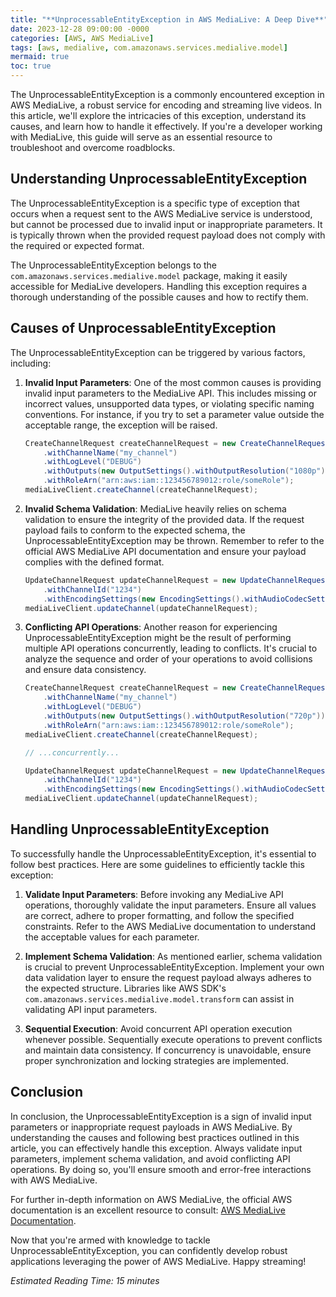```yaml
---
title: "**UnprocessableEntityException in AWS MediaLive: A Deep Dive**"
date: 2023-12-28 09:00:00 -0000
categories: [AWS, AWS MediaLive]
tags: [aws, medialive, com.amazonaws.services.medialive.model]
mermaid: true
toc: true
---
```



The UnprocessableEntityException is a commonly encountered exception in AWS MediaLive, a robust service for encoding and streaming live videos. In this article, we'll explore the intricacies of this exception, understand its causes, and learn how to handle it effectively. If you're a developer working with MediaLive, this guide will serve as an essential resource to troubleshoot and overcome roadblocks.

## Understanding UnprocessableEntityException

The UnprocessableEntityException is a specific type of exception that occurs when a request sent to the AWS MediaLive service is understood, but cannot be processed due to invalid input or inappropriate parameters. It is typically thrown when the provided request payload does not comply with the required or expected format.

The UnprocessableEntityException belongs to the `com.amazonaws.services.medialive.model` package, making it easily accessible for MediaLive developers. Handling this exception requires a thorough understanding of the possible causes and how to rectify them.

## Causes of UnprocessableEntityException

The UnprocessableEntityException can be triggered by various factors, including:

1. **Invalid Input Parameters**: One of the most common causes is providing invalid input parameters to the MediaLive API. This includes missing or incorrect values, unsupported data types, or violating specific naming conventions. For instance, if you try to set a parameter value outside the acceptable range, the exception will be raised.

   ```java
   CreateChannelRequest createChannelRequest = new CreateChannelRequest()
       .withChannelName("my_channel")
       .withLogLevel("DEBUG")
       .withOutputs(new OutputSettings().withOutputResolution("1080p"))
       .withRoleArn("arn:aws:iam::123456789012:role/someRole");
   mediaLiveClient.createChannel(createChannelRequest);
   ```

2. **Invalid Schema Validation**: MediaLive heavily relies on schema validation to ensure the integrity of the provided data. If the request payload fails to conform to the expected schema, the UnprocessableEntityException may be thrown. Remember to refer to the official AWS MediaLive API documentation and ensure your payload complies with the defined format.

   ```java
   UpdateChannelRequest updateChannelRequest = new UpdateChannelRequest()
       .withChannelId("1234")
       .withEncodingSettings(new EncodingSettings().withAudioCodecSettings("AAC").withResolution("720p"));
   mediaLiveClient.updateChannel(updateChannelRequest);
   ```

3. **Conflicting API Operations**: Another reason for experiencing UnprocessableEntityException might be the result of performing multiple API operations concurrently, leading to conflicts. It's crucial to analyze the sequence and order of your operations to avoid collisions and ensure data consistency.

   ```java
   CreateChannelRequest createChannelRequest = new CreateChannelRequest()
       .withChannelName("my_channel")
       .withLogLevel("DEBUG")
       .withOutputs(new OutputSettings().withOutputResolution("720p"))
       .withRoleArn("arn:aws:iam::123456789012:role/someRole");
   mediaLiveClient.createChannel(createChannelRequest);

   // ...concurrently...

   UpdateChannelRequest updateChannelRequest = new UpdateChannelRequest()
       .withChannelId("1234")
       .withEncodingSettings(new EncodingSettings().withAudioCodecSettings("AAC").withResolution("1080p"));
   mediaLiveClient.updateChannel(updateChannelRequest);
   ```

## Handling UnprocessableEntityException

To successfully handle the UnprocessableEntityException, it's essential to follow best practices. Here are some guidelines to efficiently tackle this exception:

1. **Validate Input Parameters**: Before invoking any MediaLive API operations, thoroughly validate the input parameters. Ensure all values are correct, adhere to proper formatting, and follow the specified constraints. Refer to the AWS MediaLive documentation to understand the acceptable values for each parameter.

2. **Implement Schema Validation**: As mentioned earlier, schema validation is crucial to prevent UnprocessableEntityException. Implement your own data validation layer to ensure the request payload always adheres to the expected structure. Libraries like AWS SDK's `com.amazonaws.services.medialive.model.transform` can assist in validating API input parameters.

3. **Sequential Execution**: Avoid concurrent API operation execution whenever possible. Sequentially execute operations to prevent conflicts and maintain data consistency. If concurrency is unavoidable, ensure proper synchronization and locking strategies are implemented.

## Conclusion

In conclusion, the UnprocessableEntityException is a sign of invalid input parameters or inappropriate request payloads in AWS MediaLive. By understanding the causes and following best practices outlined in this article, you can effectively handle this exception. Always validate input parameters, implement schema validation, and avoid conflicting API operations. By doing so, you'll ensure smooth and error-free interactions with AWS MediaLive.

For further in-depth information on AWS MediaLive, the official AWS documentation is an excellent resource to consult: [AWS MediaLive Documentation](https://docs.aws.amazon.com/medialive/index.html).

Now that you're armed with knowledge to tackle UnprocessableEntityException, you can confidently develop robust applications leveraging the power of AWS MediaLive. Happy streaming!

*Estimated Reading Time: 15 minutes*